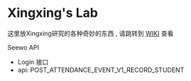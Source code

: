 # Xingxing's Lab
这里放Xingxing研究的各种奇妙的东西 , 请跳转到 [WIKI](https://github.com/xingxing2008/Xingxing-s-Lab/wiki) 查看

Seewo API
- Login 接口
- api: POST_ATTENDANCE_EVENT_V1_RECORD_STUDENT
